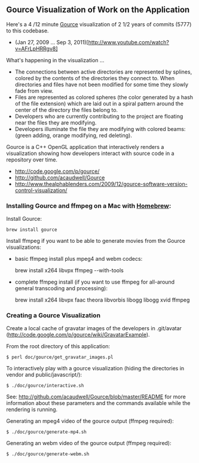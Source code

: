 ## Gource Visualization of Work on the Application

Here's a 4 /12 minute [Gource](https://github.com/acaudwell/Gource) visualization of 2 1/2 years of commits (5777) to this codebase.

- (Jan 27, 2009 ... Sep 3, 2011)[http://www.youtube.com/watch?v=AFrLpHRRgv8]

What's happening in the visualization ...

- The connections between active directories are represented by splines, colored by the contents of the directories they connect to. When directories and files have not been modified for some time they slowly fade from view.
- Files are represented as colored spheres (the color generated by a hash of the file extension) which are laid out in a spiral pattern around the center of the directory the files belong to.
- Developers who are currently contributing to the project are floating near the files they are modifying.
- Developers illuminate the file they are modifying with colored beams: (green adding, orange modifying, red deleting).

Gource is a C++ OpenGL application that interactively renders a visualization showing how developers interact with source code in a repository over time.

- http://code.google.com/p/gource/
- http://github.com/acaudwell/Gource
- http://www.thealphablenders.com/2009/12/gource-software-version-control-visualization/

### Installing Gource and ffmpeg on a Mac with [Homebrew](http://mxcl.github.com/homebrew/):

Install Gource:

    brew install gource

Install ffmpeg if you want to be able to generate movies from the Gource visualizations:

* basic ffmpeg install plus mpeg4 and webm codecs:

    brew install x264 libvpx ffmpeg  --with-tools

* complete ffmpeg install (if you want to use ffmpeg for all-around general transcoding and processing):

    brew install x264 libvpx faac theora libvorbis libogg libogg xvid ffmpeg

### Creating a Gource Visualization

Create a local cache of gravatar images of the developers in .git/avatar (http://code.google.com/p/gource/wiki/GravatarExample).

From the root directory of this application:

    $ perl doc/gource/get_gravatar_images.pl

To interactively play with a gource visualization (hiding the directories in vendor and public/javascript/):

    $ ./doc/gource/interactive.sh

See: http://github.com/acaudwell/Gource/blob/master/README for more information about these parameters and the commands available while the rendering is running.

Generating an mpeg4 video of the gource output (ffmpeg required):

    $ ./doc/gource/generate-mp4.sh

Generating an webm video of the gource output (ffmpeg required):

    $ ./doc/gource/generate-webm.sh
